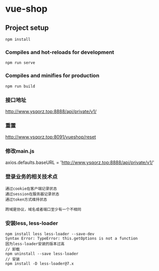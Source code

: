 # vue-shop

## Project setup
```
npm install
```

### Compiles and hot-reloads for development
```
npm run serve
```

### Compiles and minifies for production
```
npm run build
```
### 接口地址
http://www.ysqorz.top:8888/api/private/v1/
### 重置 
http://www.ysqorz.top:8091/vueshop/reset
### 修改main.js
axios.defaults.baseURL = 'http://www.ysqorz.top:8888/api/private/v1/'

### 登录业务的相关技术点
```
通过cookie在客户端记录状态
通过session在服务器记录状态
通过token方式维持状态

跨域是协议，域名或者端口至少有一个不相同
```
### 安装less, less-loader
```
npm install less less-loader --save-dev
Syntax Error: TypeError: this.getOptions is not a function
因为less-loader安装的版本过高
// 卸载
npm uninstall --save less-loader
// 安装
npm install -D less-loader@7.x
```

